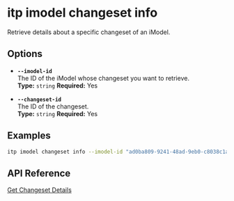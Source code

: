 # itp imodel changeset info

Retrieve details about a specific changeset of an iModel.

## Options

- **`--imodel-id`**  
  The ID of the iModel whose changeset you want to retrieve.  
  **Type:** `string` **Required:** Yes

- **`--changeset-id`**  
  The ID of the changeset.  
  **Type:** `string` **Required:** Yes

## Examples

```bash
itp imodel changeset info --imodel-id "ad0ba809-9241-48ad-9eb0-c8038c1a1d51" --changeset-id "2f3b4a8c92d747d5c8a8b2f9cde6742e5d74b3b5"
```

## API Reference

[Get Changeset Details](https://developer.bentley.com/apis/imodels-v2/operations/get-imodel-changeset-details/)
